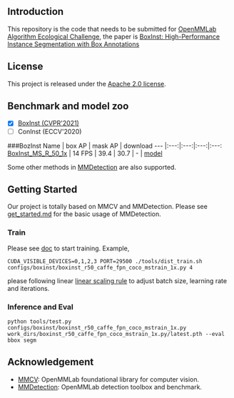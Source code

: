 


## Introduction
This repository is the code that needs to be submitted for [OpenMMLab Algorithm Ecological Challenge](https://openmmlab.com/competitions/algorithm-2021), the paper is [BoxInst: High-Performance Instance Segmentation with Box Annotations](https://openaccess.thecvf.com/content/CVPR2021/html/Tian_BoxInst_High-Performance_Instance_Segmentation_With_Box_Annotations_CVPR_2021_paper.html)




## License

This project is released under the [Apache 2.0 license](LICENSE).



## Benchmark and model zoo

- [x] [BoxInst (CVPR'2021)](configs/boxinst)
- [ ] ConInst (ECCV'2020)

###BozInst
Name | box AP | mask AP | download
--- |:---:|:---:|:---:|:---:
[BoxInst_MS_R_50_1x](MS_R_50_1x.yaml) | 14 FPS | 39.4 | 30.7 | - | [model](https://cloudstor.aarnet.edu.au/plus/s/odj8VwqgRT8TMsR/download)


<!-- Name | box AP | mask AP | download
--- |:---:|:---:｜:---:
[BoxInst_MS_R_50_1x](configs/boxinst/boxinst_r50_caffe_fpn_coco_mstrain_1x.py) | 0.390| 0.304| [model](https://moxkl67q65.feishu.cn/file/boxcnay178uhZwiYBmzRfV20TEb)
[BoxInst_MS_R_50_90k](configs/boxinst/boxinst_r50_caffe_fpn_coco_mstrain_90k.py) |0.388 | 0.302| [model](https://moxkl67q65.feishu.cn/file/boxcnvRGKQCCvjjZAH5udD0gA9b)
[BoxInst_MS_R_101_90k](boxinst_r101_caffe_fpn_coco_mstrain_90k.py) | 0.41| 0.318| [model]
(https://moxkl67q65.feishu.cn/file/boxcnNoGdGIQnwuQFzoWWXppcuh) -->

Some other methods in [MMDetection](https://github.com/open-mmlab/mmdetection) are also supported.


## Getting Started

Our project is totally based on MMCV and MMDetection. Please see [get_started.md](docs/get_started.md) for the basic usage of MMDetection.


### Train
Please see [doc](https://mmdetection.readthedocs.io/en/latest/1_exist_data_model.html#train-predefined-models-on-standard-datasets) to start training. Example,
```sheel
CUDA_VISIBLE_DEVICES=0,1,2,3 PORT=29500 ./tools/dist_train.sh configs/boxinst/boxinst_r50_caffe_fpn_coco_mstrain_1x.py 4
```
please following  linear [linear scaling rule](https://arxiv.org/abs/1706.02677) to adjust batch size, learning rate and iterations.
### Inference and Eval
```sheel
python tools/test.py configs/boxinst/boxinst_r50_caffe_fpn_coco_mstrain_1x.py work_dirs/boxinst_r50_caffe_fpn_coco_mstrain_1x.py/latest.pth --eval bbox segm
```





## Acknowledgement

- [MMCV](https://github.com/open-mmlab/mmcv): OpenMMLab foundational library for computer vision.
- [MMDetection](https://github.com/open-mmlab/mmdetection): OpenMMLab detection toolbox and benchmark.
